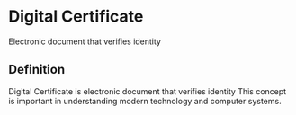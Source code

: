 # Digital Certificate

Electronic document that verifies identity

## Definition
Digital Certificate is electronic document that verifies identity This concept is important in understanding modern technology and computer systems.
